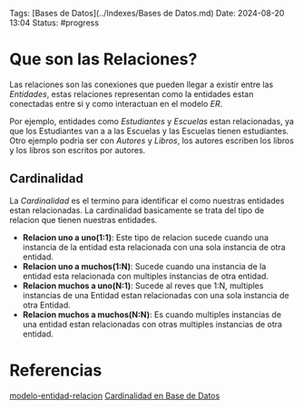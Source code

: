 Tags: [Bases de Datos](../Indexes/Bases de Datos.md)
Date: 2024-08-20 13:04
Status: #progress 

# Que son las Relaciones?
Las relaciones son las conexiones que pueden llegar a existir entre las *Entidades*, estas relaciones representan como la entidades estan conectadas entre si y como interactuan en el modelo *ER*.

Por ejemplo, entidades como *Estudiantes* y *Escuelas* estan relacionadas, ya que los Estudiantes van a a las Escuelas y las Escuelas tienen estudiantes. Otro ejemplo podria ser con *Autores* y *Libros*, los autores escriben los libros y los libros son escritos por autores.

## Cardinalidad
La *Cardinalidad* es el termino para identificar el como nuestras entidades estan relacionadas. La cardinalidad basicamente se trata del tipo de relacion que tienen nuestras entidades.
- __Relacion uno a uno(1:1)__: Este tipo de relacion sucede cuando una instancia de la entidad esta relacionada con una sola instancia de otra entidad.
- __Relacion uno a muchos(1:N)__: Sucede cuando una instancia de la entidad esta relacionada con multiples instancias de otra entidad.
- __Relacion muchos a uno(N:1)__: Sucede al reves que 1:N, multiples instancias de una Entidad estan relacionadas con una sola instancia de otra Entidad.
- __Relacion muchos a muchos(N:N)__: Es cuando multiples instancias de una entidad estan relacionadas con otras multiples instancias de otra entidad.

# Referencias
[modelo-entidad-relacion](https://keepcoding.io/blog/modelo-entidad-relacion/)
[Cardinalidad en Base de Datos](https://www.youtube.com/watch?v=f5ZB05OWNCM&list=PLE19WVM4rff2rESwl-_MC9dxGT_tIeQcO&index=4)
